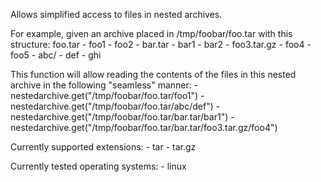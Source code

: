Allows simplified access to files in nested archives.

For example, given an archive placed in /tmp/foobar/foo.tar with this structure:
foo.tar
    - foo1
    - foo2
    - bar.tar
       - bar1
       - bar2
       - foo3.tar.gz
            - foo4
            - foo5
    - abc/
       - def
       - ghi

This function will allow reading the contents of the files in this nested archive in
the following "seamless" manner:
    - nestedarchive.get("/tmp/foobar/foo.tar/foo1")
    - nestedarchive.get("/tmp/foobar/foo.tar/abc/def")
    - nestedarchive.get("/tmp/foobar/foo.tar/bar.tar/bar1")
    - nestedarchive.get("/tmp/foobar/foo.tar/bar.tar/foo3.tar.gz/foo4")

Currently supported extensions:
    - tar
    - tar.gz

Currently tested operating systems:
    - linux
